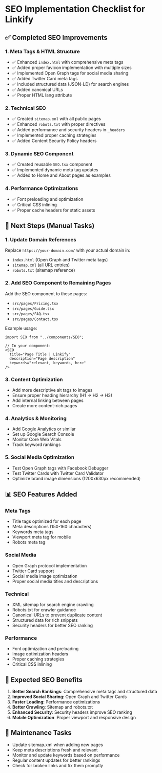 # SEO Implementation Checklist for Linkify

## ✅ Completed SEO Improvements

### 1. Meta Tags & HTML Structure
- ✅ Enhanced `index.html` with comprehensive meta tags
- ✅ Added proper favicon implementation with multiple sizes
- ✅ Implemented Open Graph tags for social media sharing
- ✅ Added Twitter Card meta tags
- ✅ Included structured data (JSON-LD) for search engines
- ✅ Added canonical URLs
- ✅ Proper HTML lang attribute

### 2. Technical SEO
- ✅ Created `sitemap.xml` with all public pages
- ✅ Enhanced `robots.txt` with proper directives
- ✅ Added performance and security headers in `_headers`
- ✅ Implemented proper caching strategies
- ✅ Added Content Security Policy headers

### 3. Dynamic SEO Component
- ✅ Created reusable `SEO.tsx` component
- ✅ Implemented dynamic meta tag updates
- ✅ Added to Home and About pages as examples

### 4. Performance Optimizations
- ✅ Font preloading and optimization
- ✅ Critical CSS inlining
- ✅ Proper cache headers for static assets

## 🔄 Next Steps (Manual Tasks)

### 1. Update Domain References
Replace `https://your-domain.com/` with your actual domain in:
- `index.html` (Open Graph and Twitter meta tags)
- `sitemap.xml` (all URL entries)
- `robots.txt` (sitemap reference)

### 2. Add SEO Component to Remaining Pages
Add the SEO component to these pages:
- `src/pages/Pricing.tsx`
- `src/pages/Guide.tsx`
- `src/pages/FAQ.tsx`
- `src/pages/Contact.tsx`

Example usage:
```tsx
import SEO from "../components/SEO";

// In your component:
<SEO 
  title="Page Title | Linkify"
  description="Page description"
  keywords="relevant, keywords, here"
/>
```

### 3. Content Optimization
- Add more descriptive alt tags to images
- Ensure proper heading hierarchy (H1 → H2 → H3)
- Add internal linking between pages
- Create more content-rich pages

### 4. Analytics & Monitoring
- Add Google Analytics or similar
- Set up Google Search Console
- Monitor Core Web Vitals
- Track keyword rankings

### 5. Social Media Optimization
- Test Open Graph tags with Facebook Debugger
- Test Twitter Cards with Twitter Card Validator
- Optimize brand image dimensions (1200x630px recommended)

## 📊 SEO Features Added

### Meta Tags
- Title tags optimized for each page
- Meta descriptions (150-160 characters)
- Keywords meta tags
- Viewport meta tag for mobile
- Robots meta tag

### Social Media
- Open Graph protocol implementation
- Twitter Card support
- Social media image optimization
- Proper social media titles and descriptions

### Technical
- XML sitemap for search engine crawling
- Robots.txt for crawler guidance
- Canonical URLs to prevent duplicate content
- Structured data for rich snippets
- Security headers for better SEO ranking

### Performance
- Font optimization and preloading
- Image optimization headers
- Proper caching strategies
- Critical CSS inlining

## 🎯 Expected SEO Benefits

1. **Better Search Rankings**: Comprehensive meta tags and structured data
2. **Improved Social Sharing**: Open Graph and Twitter Cards
3. **Faster Loading**: Performance optimizations
4. **Better Crawling**: Sitemap and robots.txt
5. **Enhanced Security**: Security headers improve SEO ranking
6. **Mobile Optimization**: Proper viewport and responsive design

## 📝 Maintenance Tasks

- Update sitemap.xml when adding new pages
- Keep meta descriptions fresh and relevant
- Monitor and update keywords based on performance
- Regular content updates for better rankings
- Check for broken links and fix them promptly